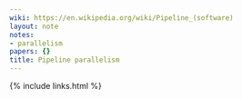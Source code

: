 ```yaml
---
wiki: https://en.wikipedia.org/wiki/Pipeline_(software)
layout: note
notes:
- parallelism
papers: {}
title: Pipeline parallelism
---
```

{% include links.html %}
